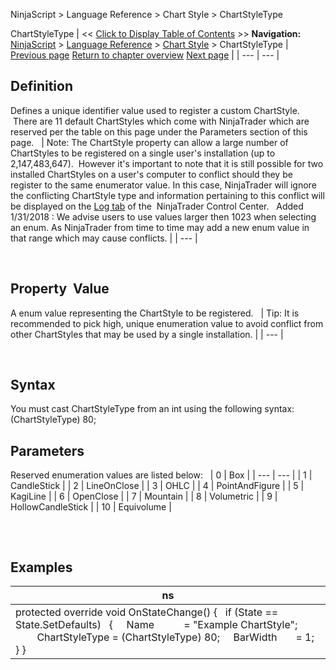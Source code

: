 ﻿
NinjaScript \> Language Reference \> Chart Style \> ChartStyleType

ChartStyleType
| \<\< [Click to Display Table of Contents](chartstyletype.md) \>\> **Navigation:**     [NinjaScript](ninjascript-1.md) \> [Language Reference](language_reference_wip-1.md) \> [Chart Style](chart_style-1.md) \> ChartStyleType | [Previous page](barwidthui-1.md) [Return to chapter overview](chart_style-1.md) [Next page](downbrush-1.md) |
| --- | --- |
## Definition
Defines a unique identifier value used to register a custom ChartStyle.  There are 11 default ChartStyles which come with NinjaTrader which are reserved per the table on this page under the Parameters section of this page.
 
| Note: The ChartStyle property can allow a large number of ChartStyles to be registered on a single user's installation (up to 2,147,483,647\).  However it's important to note that it is still possible for two installed ChartStyles on a user's computer to conflict should they be register to the same enumerator value. In this case, NinjaTrader will ignore the conflicting ChartStyle type and information pertaining to this conflict will be displayed on the [Log tab](log_tab2-1.md) of the  NinjaTrader Control Center.   Added 1/31/2018 : We advise users to use values larger then 1023 when selecting an enum. As NinjaTrader from time to time may add a new enum value in that range which may cause conflicts. |
| --- |

 
## Property  Value
A enum value representing the ChartStyle to be registered. 
 
| Tip: It is recommended to pick high, unique enumeration value to avoid conflict from other ChartStyles that may be used by a single installation. |
| --- |

 
## Syntax
You must cast ChartStyleType from an int using the following syntax:
(ChartStyleType) 80;
 
## Parameters
Reserved enumeration values are listed below:
 
| 0 | Box |
| --- | --- |
| 1 | CandleStick |
| 2 | LineOnClose |
| 3 | OHLC |
| 4 | PointAndFigure |
| 5 | KagiLine |
| 6 | OpenClose |
| 7 | Mountain |
| 8 | Volumetric |
| 9 | HollowCandleStick |
| 10 | Equivolume |

## 
 
## Examples
| ns |
| --- |
| protected override void OnStateChange() {    if (State \=\= State.SetDefaults)    {      Name           \= "Example ChartStyle";                  ChartStyleType \= (ChartStyleType) 80;      BarWidth       \= 1;    } } |
